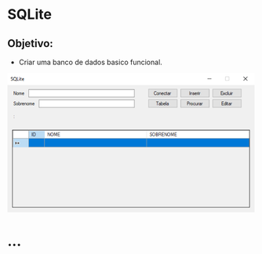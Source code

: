 # **SQLite**

## Objetivo:

- Criar uma banco de dados basico funcional.

![](/interfaceGrafica.png)

# **...**